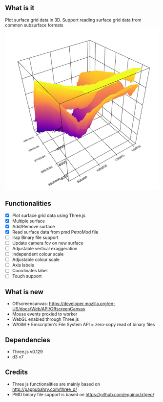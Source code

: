 ## What is it
Plot surface grid data in 3D. Support reading surface grid data from common subsurface formats
<img src="./example/screenshot.PNG">

## Functionalities

 - [x] Plot surface grid data using Three.js 
 - [x] Multiple surface
 - [x] Add/Remove surface
 - [x] Read surface data from pmd PetroMod file
 - [ ] Irap Binary file support
 - [ ] Update camera fov on new surface
 - [ ] Adjustable vertical exaggeration
 - [ ] Independent colour scale
 - [ ] Adjustable colour scale
 - [ ] Axis labels
 - [ ] Coordinates label
 - [ ] Touch support

## What is new

 - Offscreencanvas: https://developer.mozilla.org/en-US/docs/Web/API/OffscreenCanvas
 - Mouse events proxied to worker
 - WebGL enabled through Three.js
 - WASM + Emscripten's File System API = zero-copy read of binary files
 
## Dependencies
 - Three.js v0.129
 - d3 v7

 ## Credits
 - Three js functionalities are mainly based on http://pappubahry.com/three_d/
 - PMD binary file support is based on https://github.com/equinor/xtgeo/